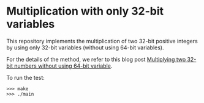 # Multiplication with only 32-bit variables

This repository implements the multiplication of two 32-bit positive integers by using only 32-bit variables (without using 64-bit variables).

For the details of the method, we refer to this blog post [Multiplying two 32-bit numbers without using 64-bit variable](https://nvietsang.github.io/2023/08/15/Mult32.html).

To run the test:

```
>>> make
>>> ./main
```